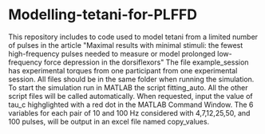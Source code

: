 # Modelling-tetani-for-PLFFD
This repository includes to code used to model tetani from a limited number of pulses in the article "Maximal results with minimal stimuli: the fewest high-frequency pulses needed to measure or model prolonged low-frequency force depression in the dorsiflexors"
The file example_session has experimental torques from one participant from one experimental session.
All files should be in the same folder when running the simulation.
To start the simulation run in MATLAB the script fitting_auto. All the other script files will be called automatically. When requested, input the value of tau_c highglighted with a red dot in the MATLAB Command Window.
The 6 variables for each pair of 10 and 100 Hz considered with 4,7,12,25,50, and 100 pulses, will be output in an excel file named copy_values. 
